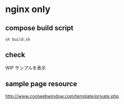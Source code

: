 # nginx only

## compose build script

```
sh build.sh
```

## check 

WIP サンプルを表示

## sample page resource

http://www.coolwebwindow.com/template/private.php

